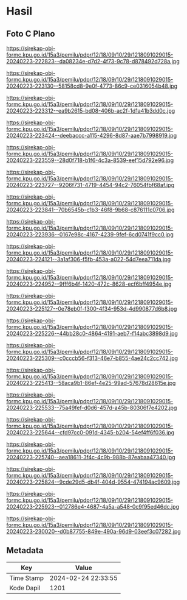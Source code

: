 # Hasil

## Foto C Plano

https://sirekap-obj-formc.kpu.go.id/15a3/pemilu/pdpr/12/18/09/10/29/1218091029015-20240223-222823--da08234e-d7d2-4f73-9c78-d878492d728a.jpg

https://sirekap-obj-formc.kpu.go.id/15a3/pemilu/pdpr/12/18/09/10/29/1218091029015-20240223-223130--58158cd8-9e0f-4773-86c9-ce0316054b48.jpg

https://sirekap-obj-formc.kpu.go.id/15a3/pemilu/pdpr/12/18/09/10/29/1218091029015-20240223-223312--ea9b2615-bd08-406b-ac2f-1d1a41b3dd0c.jpg

https://sirekap-obj-formc.kpu.go.id/15a3/pemilu/pdpr/12/18/09/10/29/1218091029015-20240223-223424--deebaccc-a115-4296-8d87-aae7b7998919.jpg

https://sirekap-obj-formc.kpu.go.id/15a3/pemilu/pdpr/12/18/09/10/29/1218091029015-20240223-223559--28d0f718-b1f6-4c3a-8539-eef15d792e96.jpg

https://sirekap-obj-formc.kpu.go.id/15a3/pemilu/pdpr/12/18/09/10/29/1218091029015-20240223-223727--9206f731-4719-4454-94c2-76054fbf68af.jpg

https://sirekap-obj-formc.kpu.go.id/15a3/pemilu/pdpr/12/18/09/10/29/1218091029015-20240223-223841--70b6545b-c1b3-46f8-9b68-c876111c0706.jpg

https://sirekap-obj-formc.kpu.go.id/15a3/pemilu/pdpr/12/18/09/10/29/1218091029015-20240223-223936--0167e98c-4167-4239-9fef-6cd0741f9cc0.jpg

https://sirekap-obj-formc.kpu.go.id/15a3/pemilu/pdpr/12/18/09/10/29/1218091029015-20240223-224121--3a1af306-f5fb-453a-a022-54d7eea711da.jpg

https://sirekap-obj-formc.kpu.go.id/15a3/pemilu/pdpr/12/18/09/10/29/1218091029015-20240223-224952--9fff6b4f-1420-472c-8628-ecf6bff4954e.jpg

https://sirekap-obj-formc.kpu.go.id/15a3/pemilu/pdpr/12/18/09/10/29/1218091029015-20240223-225127--0e78eb0f-f300-4f34-953d-4d990877d6b8.jpg

https://sirekap-obj-formc.kpu.go.id/15a3/pemilu/pdpr/12/18/09/10/29/1218091029015-20240223-225226--44bb28c0-4864-4191-aeb7-f14abc3898d9.jpg

https://sirekap-obj-formc.kpu.go.id/15a3/pemilu/pdpr/12/18/09/10/29/1218091029015-20240223-225309--c0cccb56-f313-46e7-b855-4ae24c2cc742.jpg

https://sirekap-obj-formc.kpu.go.id/15a3/pemilu/pdpr/12/18/09/10/29/1218091029015-20240223-225413--58aca9b1-86ef-4e25-99ad-57678d28615e.jpg

https://sirekap-obj-formc.kpu.go.id/15a3/pemilu/pdpr/12/18/09/10/29/1218091029015-20240223-225533--75a49fef-d0d6-457d-a45b-80306f7e4202.jpg

https://sirekap-obj-formc.kpu.go.id/15a3/pemilu/pdpr/12/18/09/10/29/1218091029015-20240223-225644--cfd97cc0-091d-4345-b204-54ef4ff6f036.jpg

https://sirekap-obj-formc.kpu.go.id/15a3/pemilu/pdpr/12/18/09/10/29/1218091029015-20240223-225740--aea18611-3f4c-4c9b-988b-87eabaa47340.jpg

https://sirekap-obj-formc.kpu.go.id/15a3/pemilu/pdpr/12/18/09/10/29/1218091029015-20240223-225824--9cde29d5-db4f-404d-9554-474194ac9609.jpg

https://sirekap-obj-formc.kpu.go.id/15a3/pemilu/pdpr/12/18/09/10/29/1218091029015-20240223-225923--012786e4-4687-4a5a-a548-0c9f95ed46dc.jpg

https://sirekap-obj-formc.kpu.go.id/15a3/pemilu/pdpr/12/18/09/10/29/1218091029015-20240223-230020--d0b87755-849e-490a-96d9-03eef3c07282.jpg


## Metadata

| Key        | Value               |
| ---------- | ------------------- |
| Time Stamp | 2024-02-24 22:33:55 |
| Kode Dapil | 1201                |



